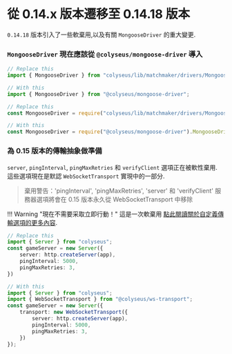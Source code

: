 # 從 0.14.x 版本遷移至 0.14.18 版本

`0.14.18` 版本引入了一些軟棄用,以及有關 `MongooseDriver` 的重大變更.

### `MongooseDriver` 現在應該從 `@colyseus/mongoose-driver` 導入

```typescript fct_label="TypeScript"
// Replace this
import { MongooseDriver } from "colyseus/lib/matchmaker/drivers/MongooseDriver"

// With this
import { MongooseDriver } from "@colyseus/mongoose-driver";
```

```typescript fct_label="JavaScript"
// Replace this
const MongooseDriver = require("colyseus/lib/matchmaker/drivers/MongooseDriver").MongooseDriver;

// With this
const MongooseDriver = require("@colyseus/mongoose-driver").MongooseDriver;
```

### 為 0.15 版本的傳輸抽象做準備

`server`, `pingInterval`, `pingMaxRetries` 和 `verifyClient`  選項正在被軟性棄用. 這些選項現在是默認 `WebSocketTransport` 實現中的一部分.

> 棄用警告：'pingInterval',  'pingMaxRetries', 'server' 和 'verifyClient' 服務器選項將會在 0.15 版本永久從 WebSocketTransport 中移除

!!! Warning "現在不需要采取立即行動！"
    這是一次軟棄用 [點此閱讀關於自定義傳輸選項的更多內容](/server/transport).

```typescript fct_label="TypeScript"
// Replace this
import { Server } from "colyseus";
const gameServer = new Server({
    server: http.createServer(app),
    pingInterval: 5000,
    pingMaxRetries: 3,
})

// With this
import { Server } from "colyseus";
import { WebSocketTransport } from "@colyseus/ws-transport";
const gameServer = new Server({
    transport: new WebSocketTransport({
        server: http.createServer(app),
        pingInterval: 5000,
        pingMaxRetries: 3,
    })
});
```

